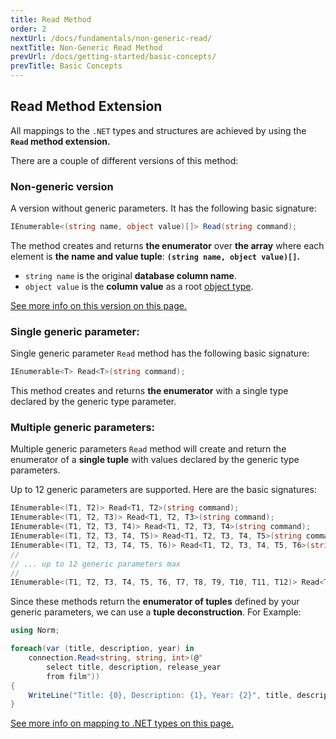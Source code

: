 ```yaml
---
title: Read Method
order: 2
nextUrl: /docs/fundamentals/non-generic-read/
nextTitle: Non-Generic Read Method
prevUrl: /docs/getting-started/basic-concepts/
prevTitle: Basic Concepts
---
```


## Read Method Extension

All mappings to the `.NET` types and structures are achieved by using the **`Read` method extension.**

There are a couple of different versions of this method:

### Non-generic version

A version without generic parameters. It has the following basic signature: 

```csharp
IEnumerable<(string name, object value)[]> Read(string command);
```

The method creates and returns **the enumerator** over **the array** where each element is **the name and value tuple**: **`(string name, object value)[]`.**

- `string name` is the original **database column name**.
- `object value` is the **column value** as a root [object type](https://learn.microsoft.com/en-us/dotnet/api/system.object?view=net-7.0).

[See more info on this version on this page.](/docs/fundamentals/non-generic-read/)

### Single generic parameter: 

Single generic parameter `Read` method has the following basic signature: 

```csharp
IEnumerable<T> Read<T>(string command);
```

This method creates and returns **the enumerator** with a single type declared by the generic type parameter.

### Multiple generic parameters: 
  
Multiple generic parameters `Read` method will create and return the enumerator of a **single tuple** with values declared by the generic type parameters.

Up to 12 generic parameters are supported. Here are the basic signatures:

```csharp
IEnumerable<(T1, T2)> Read<T1, T2>(string command);
IEnumerable<(T1, T2, T3)> Read<T1, T2, T3>(string command);
IEnumerable<(T1, T2, T3, T4)> Read<T1, T2, T3, T4>(string command);
IEnumerable<(T1, T2, T3, T4, T5)> Read<T1, T2, T3, T4, T5>(string command);
IEnumerable<(T1, T2, T3, T4, T5, T6)> Read<T1, T2, T3, T4, T5, T6>(string command);
//
// ... up to 12 generic parameters max
//
IEnumerable<(T1, T2, T3, T4, T5, T6, T7, T8, T9, T10, T11, T12)> Read<T1, T2, T3, T4, T5, T6, T7, T8, T9, T10, T11, T12>(string command);
```

Since these methods return the **enumerator of tuples** defined by your generic parameters, we can use a **tuple deconstruction**. For Example:

```csharp
using Norm;

foreach(var (title, description, year) in 
    connection.Read<string, string, int>(@"
        select title, description, release_year 
        from film"))
{
    WriteLine("Title: {0}, Description: {1}, Year: {2}", title, description, year)
}
```

[See more info on mapping to .NET types on this page.](/docs/fundamentals/read-method/)
